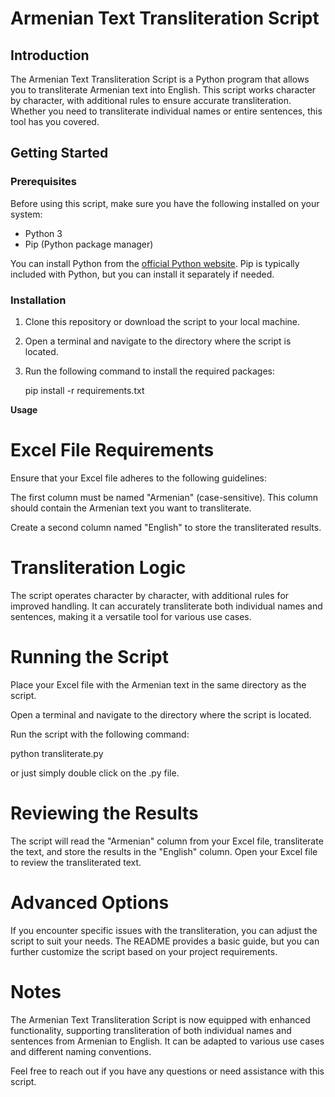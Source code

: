 # Armenian Text Transliteration Script

## Introduction

The Armenian Text Transliteration Script is a Python program that allows you to transliterate Armenian text into English. This script works character by character, with additional rules to ensure accurate transliteration. Whether you need to transliterate individual names or entire sentences, this tool has you covered.

## Getting Started

### Prerequisites

Before using this script, make sure you have the following installed on your system:

- Python 3
- Pip (Python package manager)

You can install Python from the [official Python website](https://www.python.org/downloads/). Pip is typically included with Python, but you can install it separately if needed.

### Installation

1. Clone this repository or download the script to your local machine.

2. Open a terminal and navigate to the directory where the script is located.

3. Run the following command to install the required packages:

   pip install -r requirements.txt

**Usage**

# Excel File Requirements
Ensure that your Excel file adheres to the following guidelines:

The first column must be named "Armenian" (case-sensitive). This column should contain the Armenian text you want to transliterate.

Create a second column named "English" to store the transliterated results.

# Transliteration Logic
The script operates character by character, with additional rules for improved handling. It can accurately transliterate both individual names and sentences, making it a versatile tool for various use cases.

# Running the Script
Place your Excel file with the Armenian text in the same directory as the script.

Open a terminal and navigate to the directory where the script is located.

Run the script with the following command:

python transliterate.py

or just simply double click on the .py file.


# Reviewing the Results
The script will read the "Armenian" column from your Excel file, transliterate the text, and store the results in the "English" column. Open your Excel file to review the transliterated text.

# Advanced Options
If you encounter specific issues with the transliteration, you can adjust the script to suit your needs. The README provides a basic guide, but you can further customize the script based on your project requirements.

# Notes
The Armenian Text Transliteration Script is now equipped with enhanced functionality, supporting transliteration of both individual names and sentences from Armenian to English. It can be adapted to various use cases and different naming conventions.

Feel free to reach out if you have any questions or need assistance with this script.

